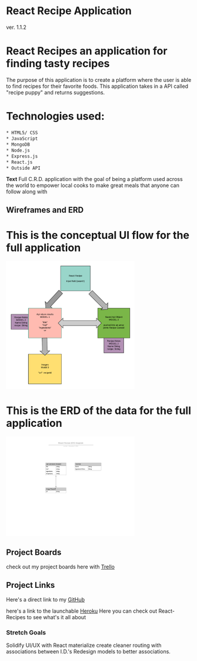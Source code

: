 

# React Recipe Application
ver. 1.1.2
# React Recipes an application for finding tasty recipes

The purpose of this application is to create a platform where the user is able to find recipes for their favorite foods. This application takes in a API called "recipe puppy" and returns suggestions. 

# Technologies used:

    * HTML5/ CSS
    * JavaScript
    * MongoDB
    * Node.js
    * Express.js
    * React.js
    * Outside API

**Text** Full C.R.D. application with the goal of being a platform used across the world to empower local cooks to make great meals that anyone can follow along with

## Wireframes and ERD ##

This is the conceptual UI flow for the full application
 ================================================================================
 <img src="https://github.com/theunsungdesigner/project-four-recipe/blob/master/images/User%20Flow%20React%20Recipe.png" width="350" />

 This is the ERD of the data for the full application
 ================================================================================
 <img src="https://github.com/theunsungdesigner/project-four-recipe/blob/master/images/ER%20Diagram%20React%20Recipe.png" width="350" />


## Project Boards 
 check out my project boards here with [Trello](https://trello.com/b/14bK6CaX/project-four-recipe-react)

## Project Links
Here's a direct link to my [GitHub]()
 
 here's a link to the launchable [Heroku]()
    Here you can check out React-Recipes to see what's it all about  


### Stretch Goals ###
Solidify UI/UX with React materialize
create cleaner routing with associations between I.D.'s
Redesign models to better associations. 

   
    


<!-- If you are starting a new project do the following:

1. copy/download this directory to where you new project is located and rename
   it to the name of your project.
1. change your directory (`cd`) into the copied project template
1. `npm install`
1. `npm run dev`
1. Open a new browser window and navigate to the URL http://localhost:3000/
    here you should see `hello world` displayed after page load
    updates should show up here automatically
1. see the `client/src` `readme.md` file for more information on the react project

# Setup A New Project Without This Template

If you want to start a project without using this template directory do the
following:


1. `mkdir <project-name>`
1. `cd <project-name>`
1. `echo "# <project-name>" > readme.md`
1. `git init`
1. `git add readme.md `
1. `git commit -m "init repo with readme.md"`
1. `npm init`
1. `mkdir models views controllers`
1. `touch ./server.js` -->
